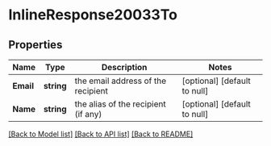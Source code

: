 # InlineResponse20033To

## Properties
Name | Type | Description | Notes
------------ | ------------- | ------------- | -------------
**Email** | **string** | the email address of the recipient | [optional] [default to null]
**Name** | **string** | the alias of the recipient (if any) | [optional] [default to null]

[[Back to Model list]](../README.md#documentation-for-models) [[Back to API list]](../README.md#documentation-for-api-endpoints) [[Back to README]](../README.md)

